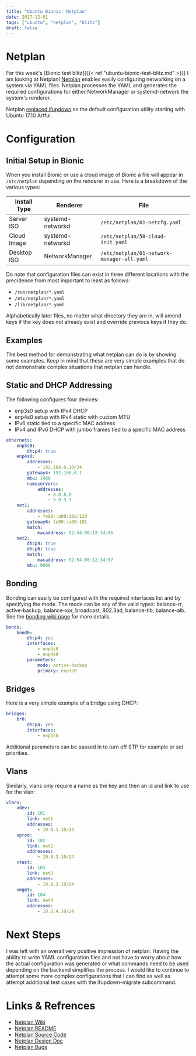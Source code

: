 ```yaml
---
title: "Ubuntu Bionic: Netplan"
date: 2017-12-01
tags: ["ubuntu", "netplan", "blitz"]
draft: false
---
```


# Netplan

For this week's [Bionic test blitz]({{< ref "ubuntu-bionic-test-blitz.md" >}}) I am looking at Netplan! [Netplan](https://wiki.ubuntu.com/Netplan) enables easily configuring networking on a system via YAML files. Netplan processes the YAML and generates the required configurations for either NetworkManager or systemd-network the system's renderer.

Netplan [replaced ifupdown](http://blog.cyphermox.net/2017/06/netplan-by-default-in-1710.html) as the default configuration utility starting with Ubuntu 17.10 Artful.

# Configuration

## Initial Setup in Bionic

When you install Bionic or use a cloud image of Bionic a file will appear in `/etc/netplan` depending on the renderer in use. Here is a breakdown of the various types:

| Install Type | Renderer         | File                          |
| ------------ | ---------------- | ----------------------------- |
| Server ISO   | systemd-networkd | `/etc/netplan/01-netcfg.yaml` |
| Cloud Image  | systemd-networkd | `/etc/netplan/50-cloud-init.yaml` |
| Desktop ISO  | NetworkManager   | `/etc/netplan/01-network-manager-all.yaml` |

Do note that configuration files can exist in three different locations with the precidence from most important to least as follows:

* `/run/netplan/*.yaml`
* `/etc/netplan/*.yaml`
* `/lib/netplan/*.yaml`

Alphabetically later files, no matter what directory they are in, will amend keys if the key does not already exist and override previous keys if they do.

## Examples

The best method for demonstrating what netplan can do is by showing some examples. Keep in mind that these are very simple examples that do not demonstrate complex situations that netplan can handle.

## Static and DHCP Addressing

The following configures four devices:

* enp3s0 setup with IPv4 DHCP
* enp4s0 setup with IPv4 static with custom MTU
* IPv6 static tied to a specific MAC address
* IPv4 and IPv6 DHCP with jumbo frames tied to a specific MAC address

```yaml
ethernets:
    enp3s0:
        dhcp4: true
    enp4s0:
        addresses:
            - 192.168.0.10/24
        gateway4: 192.168.0.1
        mtu: 1480
        nameservers:
            addresses:
                - 8.8.8.8
                - 9.9.9.9
    net1:
        addresses:
            - fe80::a00:10a/120
        gateway6: fe80::a00:101
        match:
            macaddress: 52:54:00:12:34:06
    net2:
        dhcp4: true
        dhcp6: true
        match:
            macaddress: 52:54:00:12:34:07
        mtu: 9000
```

## Bonding

Bonding can easily be configured with the required interfaces list and by specifying the mode. The mode can be any of the valid types: balance-rr, active-backup, balance-xor, broadcast, 802.3ad, balance-tlb, balance-alb. See the [bonding wiki page](https://help.ubuntu.com/community/UbuntuBonding#Descriptions_of_bonding_modes) for more details.

```yaml
bonds:
    bond0:
        dhcp4: yes
        interfaces:
            - enp3s0
            - enp4s0
        parameters:
            mode: active-backup
            primary: enp3s0
```

## Bridges

Here is a very simple example of a bridge using DHCP:

```yaml
bridges:
    br0:
        dhcp4: yes
        interfaces:
            - enp3s0
```

Additional parameters can be passed in to turn off STP for example or set priorities.

## Vlans

Similarly, vlans only require a name as the key and then an id and link to use for the vlan:

```yaml
vlans:
    vdev:
        id: 101
        link: net1
        addresses:
            - 10.0.1.10/24
    vprod:
        id: 102
        link: net2
        addresses:
            - 10.0.2.10/24
    vtest:
        id: 103
        link: net3
        addresses:
            - 10.0.3.10/24
    vmgmt:
        id: 104
        link: net4
        addresses:
            - 10.0.4.10/24
```

# Next Steps

I was left with an overall very positive impression of netplan. Having the ability to write YAML configuration files and not have to worry about how the actual configuration was generated or what commands need to be used depending on the backend simplifies the process. I would like to continue to attempt some more complex configurations that I can find as well as attempt additional test cases with the ifupdown-migrate subcommand.

# Links & Refrences

* [Netplan Wiki](https://wiki.ubuntu.com/Netplan)
* [Netplan README](https://git.launchpad.net/netplan/tree/doc/netplan.md)
* [Netplan Source Code](https://git.launchpad.net/netplan?h=master)
* [Netplan Design Doc](https://wiki.ubuntu.com/Netplan/Design)
* [Netplan Bugs](https://bugs.launchpad.net/cloud-init)
